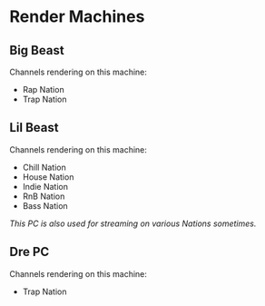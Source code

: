 # Render Machines

## Big Beast
Channels rendering on this machine:
- Rap Nation
- Trap Nation

## Lil Beast
Channels rendering on this machine:
- Chill Nation
- House Nation
- Indie Nation
- RnB Nation
- Bass Nation

*This PC is also used for streaming on various Nations sometimes.*

## Dre PC
Channels rendering on this machine:
- Trap Nation
